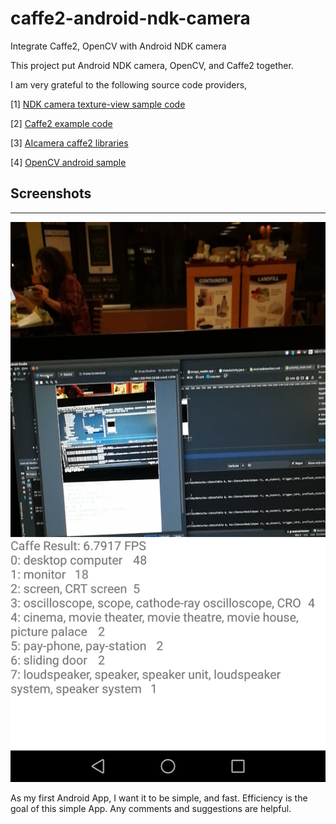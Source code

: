 # caffe2-android-ndk-camera
Integrate Caffe2, OpenCV with Android NDK camera

This project put Android NDK camera, OpenCV, and Caffe2 together.

I am very grateful to the following source code providers,

[1] [NDK camera texture-view sample code](https://github.com/googlesamples/android-ndk/tree/master/camera)

[2] [Caffe2 example code](https://github.com/leonardvandriel/caffe2_cpp_tutorial/blob/master/src/caffe2/binaries/pretrained.cc)

[3] [AIcamera caffe2 libraries](https://github.com/bwasti/AICamera)

[4] [OpenCV android sample](https://github.com/opencv/opencv/tree/master/samples/android)


## Screenshots
-----------
![screenshot](device-2017-10-23-185701.png)


As my first Android App, I want it to be simple, and fast. Efficiency is the goal of this simple App.
Any comments and suggestions are helpful.
